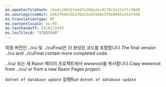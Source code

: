 ```yaml
---
ms.openlocfilehash: cda4c14b51fa4d7e20dcaec4178c5e11affc38d0
ms.sourcegitcommit: 24b1f6decbb17bb22a45166e5fdb0845c65af498
ms.translationtype: MT
ms.contentlocale: ko-KR
ms.lasthandoff: 03/01/2019
ms.locfileid: "57035540"
---
```

<span data-ttu-id="cdb9e-101">최종 버전인 ../cu 및 ../cuFinal은 더 완성된 코드를 포함합니다.</span><span class="sxs-lookup"><span data-stu-id="cdb9e-101">The final version ../cu and ../cuFinal contain more completed code.</span></span>

<span data-ttu-id="cdb9e-102">../cu/ 또는 새 Razor 페이지 프로젝트에서 wwwroot를 복사합니다.</span><span class="sxs-lookup"><span data-stu-id="cdb9e-102">Copy wwwroot from ../cu/ or from a new Razor Pages project.</span></span>

<span data-ttu-id="cdb9e-103">`dotnet ef database update` 실행</span><span class="sxs-lookup"><span data-stu-id="cdb9e-103">Run `dotnet ef database update`</span></span>
